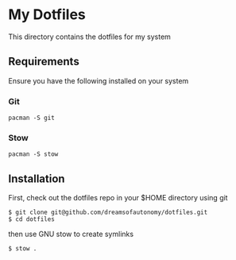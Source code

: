 # My Dotfiles

This directory contains the dotfiles for my system

## Requirements

Ensure you have the following installed on your system

### Git
```
pacman -S git
```
### Stow
```
pacman -S stow
```

## Installation
First, check out the dotfiles repo in your $HOME directory using git
```
$ git clone git@github.com/dreamsofautonomy/dotfiles.git
$ cd dotfiles
```

then use GNU stow to create symlinks
```
$ stow .
```
